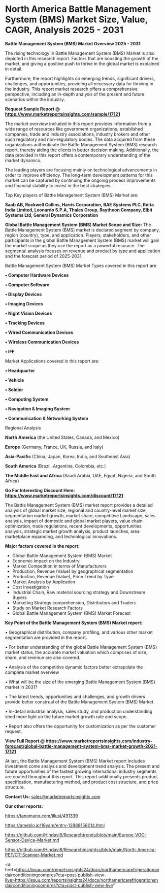 # North America Battle Management System (BMS) Market Size, Value, CAGR, Analysis 2025 - 2031

<Strong> Battle Management System (BMS) Market Overview 2025 - 2031</strong>

The rising technology in Battle Management System (BMS) Market is also depicted in this research report. Factors that are boosting the growth of the market, and giving a positive push to thrive in the global market is explained in detail.

Furthermore, the report highlights on emerging trends, significant drivers, challenges, and opportunities, providing all necessary data for thriving in the industry. This report market research offers a comprehensive perspective, including an in-depth analysis of the present and future scenarios within the industry.

<strong>Request Sample Report @ <a href=https://www.marketreportsinsights.com/sample/17121>https://www.marketreportsinsights.com/sample/17121</a></strong>

The market overview included in this report provides information from a wide range of resources like government organizations, established companies, trade and industry associations, industry brokers and other such regulatory and non-regulatory bodies. The data acquired from these organizations authenticate the Battle Management System (BMS) research report, thereby aiding the clients in better decision making. Additionally, the data provided in this report offers a contemporary understanding of the market dynamics.

The leading players are focusing mainly on technological advancements in order to improve efficiency. The long-term development patterns for this market can be captured by continuing the ongoing process improvements and financial stability to invest in the best strategies.

Top Key players of Battle Management System (BMS) Market are:

<strong>Saab AB, Rockwell Collins, Harris Corporation, BAE Systems PLC, Rolta India Limited, Leonardo S.P.A, Thales Group, Raytheon Company, Elbit Systems Ltd, General Dynamics Corporation</strong>

<strong><b>Global Battle Management System (BMS) Market Scope and Size:</b></strong>
The Battle Management System (BMS) market is declared segment by company, region (country), type, and application. Players, stakeholders, and other participants in the global Battle Management System (BMS) market will gain the market scope as they use the report as a powerful resource. The segmental analysis focuses on revenue and product by type and application and the forecast period of 2025-2031.

Battle Management System (BMS) Market Types covered in this report are:

<strong>• Computer Hardware Devices

• Computer Software

• Display Devices

• Imaging Devices

• Night Vision Devices

• Tracking Devices

• Wired Communication Devices

• Wireless Communication Devices

• IFF</strong>

Market Applications covered in this report are:

<strong>• Headquarter

• Vehicle

• Soldier

• Computing System

• Navigation & Imaging System

• Communication & Networking System</strong> 

Regional Analysis

<strong>North America</strong> (the United States, Canada, and Mexico)

<strong>Europe</strong> (Germany, France, UK, Russia, and Italy)

<strong>Asia-Pacific</strong> (China, Japan, Korea, India, and Southeast Asia)

<strong>South America</strong> (Brazil, Argentina, Colombia, etc.)

<strong>The Middle East and Africa</strong> (Saudi Arabia, UAE, Egypt, Nigeria, and South Africa)

<strong>Go For Interesting Discount Here: <a href=https://www.marketreportsinsights.com/discount/17121>https://www.marketreportsinsights.com/discount/17121</a></strong>

The Battle Management System (BMS) market report provides a detailed analysis of global market size, regional and country-level market size, segmentation market growth, market share, competitive Landscape, sales analysis, impact of domestic and global market players, value chain optimization, trade regulations, recent developments, opportunities analysis, strategic market growth analysis, product launches, area marketplace expanding, and technological innovations.

<strong><b>Major factors covered in the report:</b></strong>
<ul>
  <li>Global Battle Management System (BMS) Market </li>
  <li>Economic Impact on the Industry</li>
  <li>Market Competition in terms of Manufacturers</li>
  <li>Production, Revenue (Value) by geographical segmentation</li>
  <li>Production, Revenue (Value), Price Trend by Type</li>
  <li>Market Analysis by Application</li>
  <li>Cost Investigation</li>
  <li>Industrial Chain, Raw material sourcing strategy and Downstream Buyers</li>
  <li>Marketing Strategy comprehension, Distributors and Traders</li>
  <li>Study on Market Research Factors</li>
  <li>Global Battle Management System (BMS) Market Forecast</li>
</ul>

<strong><b>Key Point of the Battle Management System (BMS) Market report:</b></strong>

• Geographical distribution, company profiling, and various other market segmentation are provided in the report.

• For better understanding of the global Battle Management System (BMS) market status, the accurate market valuation which comprises of size, share, and revenue are also covered.

• Analysis of the competitive dynamic factors better extrapolate the complete market overview

• What will be the size of the emerging Battle Management System (BMS) market in 2031?

• The latest trends, opportunities and challenges, and growth drivers provide better construal of the Battle Management System (BMS) Market.

• In-detail industrial analysis, sales study, and production understanding shed more light on the future market growth rate and scope.

• Report also offers the opportunity for customization as per the customer request.

<strong><b>View Full Report @ <a href=https://www.marketreportsinsights.com/industry-forecast/global-battle-management-system-bms-market-growth-2021-17121>https://www.marketreportsinsights.com/industry-forecast/global-battle-management-system-bms-market-growth-2021-17121</a></b></strong>


At last, the Battle Management System (BMS) Market report includes investment come analysis and development trend analysis. The present and future opportunities of the fastest growing international industry segments are coated throughout this report. This report additionally presents product specification, manufacturing method, and product cost structure, and price structure.

<strong>Contact Us:</strong>
sales@marketreportsinsights.com

<strong>Our other reports:</strong>

<a href=https://tanomuno.com/illust/491339>https://tanomuno.com/illust/491339</a>

<a href=https://ameblo.jp/18yam/entry-12888158014.html>https://ameblo.jp/18yam/entry-12888158014.html</a>

<a href=https://github.com/Hindavi9/Researchtrends/blob/main/Europe-VOC-Sensor-Device-Market.md>https://github.com/Hindavi9/Researchtrends/blob/main/Europe-VOC-Sensor-Device-Market.md</a>

<a href=https://github.com/Hindavi8/Researchinsightss/blob/main/North-America-PET/CT-Scanner-Market.md>https://github.com/Hindavi8/Researchinsightss/blob/main/North-America-PET/CT-Scanner-Market.md</a>

<a href=https://issuu.com/reportsinsights24/docs/northamericarefrigerationandairconditioningcompres?cta=post-publish-view-live>https://issuu.com/reportsinsights24/docs/northamericarefrigerationandairconditioningcompres?cta=post-publish-view-live</a>"
